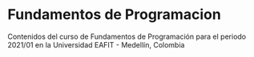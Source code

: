 # Fundamentos de Programacion
Contenidos del curso de Fundamentos de Programación para el periodo 2021/01 en la Universidad EAFIT - Medellín, Colombia
